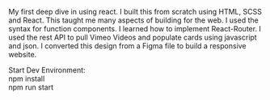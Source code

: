 My first deep dive in using react. I built this from scratch using HTML, SCSS and React. This taught me many aspects of building for the web. I used the syntax for function components. I learned how to implement React-Router. I used the rest API to pull Vimeo Videos and populate cards using javascript and json. I converted this design from a Figma file to build a responsive website.  

Start Dev Environment:
<br>
npm install
<br>
npm run start

